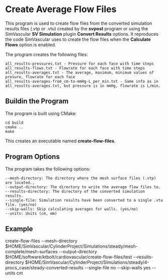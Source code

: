# Create Average Flow Files

This program is used to create flow files from the converted simulation results files (.vtp or .vtu) created by the **svpost** program or using the SimVascular **SV Simulation** plugin **Convert Results** options. It reproduces the code SimVascular uses to create the flow files when the **Calculate Flows** option is enabled.

The program creates the following files:

    all_results-pressures.txt - Pressure for each face with time steps
    all_results-flows.txt - Flowrate for each face with time steps
    all_results-averages.txt - The average, maximum, minimum values of presure, flowrate for each face
    all_results-averages-from_cm-to-mmHg-L_per_min.txt - Same info as in all_results-averages.txt, but pressure is in mmHg, flowrate is L/min.
    
## Buildin the Program ##
The program is built using CMake:

    cd build
    cmake ..
    make

This creates an executable named **create-flow-files**.

## Program Options ##

The program takes the following options:

    --mesh-directory: The directory where the mesh surface files (.vtp) are located.,
    --output-directory: The directory to write the average flow files to.
    --results-directory: The directory of the converted simulation results.
    --single-file: Simulation results have been converted to a single .vtu file. (yes/no) 
    --skip-walls: Skip calculating averages for walls. (yes/no) 
    --units: Units (cm, mm)


## Example ##

create-flow-files --mesh-directory $HOME/SimVascular/CylinderProject/Simulations/steady/mesh-complete/mesh-surfaces  --output-directory $HOME/software/ktbolt/cardiovascular/create-flow-files/test  --results-directory  $HOME/SimVascular/CylinderProject/Simulations/steady/4-procs_case/steady-converted-results  --single-file no --skip-walls yes  --units cm
